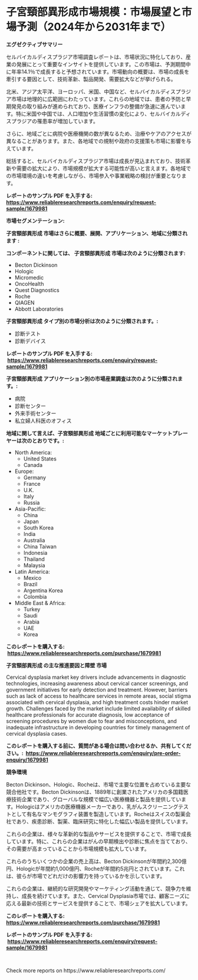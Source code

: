 <p><h1>子宮頸部異形成市場規模：市場展望と市場予測（2024年から2031年まで）</h1></p><p><strong>エグゼクティブサマリー</strong></p>
<p><p>セルバイカルディスプラジア市場調査レポートは、市場状況に特化しており、産業の発展にとって重要なインサイトを提供しています。この市場は、予測期間中に年率14.1％で成長すると予想されています。市場動向の概要は、市場の成長を牽引する要因として、技術革新、製品開発、需要拡大などが挙げられる。</p><p>北米、アジア太平洋、ヨーロッパ、米国、中国など、セルバイカルディスプラジア市場は地理的に広範囲にわたっています。これらの地域では、患者の予防と早期発見の取り組みが進められており、医療インフラの整備が急速に進んでいます。特に米国や中国では、人口増加や生活習慣の変化により、セルバイカルディスプラジアの罹患率が増加しています。</p><p>さらに、地域ごとに病院や医療機関の数が異なるため、治療やケアのアクセスが異なることがあります。また、各地域での規制や政府の支援策も市場に影響を与えています。</p><p>総括すると、セルバイカルディスプラジア市場は成長が見込まれており、技術革新や需要の拡大により、市場規模が拡大する可能性が高いと言えます。各地域での市場環境の違いを考慮しながら、市場参入や事業戦略の検討が重要となります。</p></p>
<p><strong>レポートのサンプル PDF を入手する: <a href="https://www.reliableresearchreports.com/enquiry/request-sample/1679981">https://www.reliableresearchreports.com/enquiry/request-sample/1679981</a></strong></p>
<p><strong>市場セグメンテーション:</strong></p>
<p><strong> 子宮頸部異形成 市場はさらに概要、展開、アプリケーション、地域に分類されます :</strong></p>
<p><strong>コンポーネントに関しては、 子宮頸部異形成 市場は次のように分類されます: &nbsp;</strong></p>
<p><ul><li>Becton Dickinson</li><li>Hologic</li><li>Micromedic</li><li>OncoHealth</li><li>Quest Diagnostics</li><li>Roche</li><li>QIAGEN</li><li>Abbott Laboratories</li></ul></p>
<p><strong> 子宮頸部異形成 タイプ別の市場分析は次のように分類されます。:</strong></p>
<p><ul><li>診断テスト</li><li>診断デバイス</li></ul></p>
<p><strong>レポートのサンプル PDF を入手する: &nbsp;<a href="https://www.reliableresearchreports.com/enquiry/request-sample/1679981">https://www.reliableresearchreports.com/enquiry/request-sample/1679981</a></strong></p>
<p><strong> 子宮頸部異形成 アプリケーション別の市場産業調査は次のように分類されます。:</strong></p>
<p><ul><li>病院</li><li>診断センター</li><li>外来手術センター</li><li>私立婦人科医のオフィス</li></ul></p>
<p><strong>地域に関して言えば、子宮頸部異形成 地域ごとに利用可能なマーケットプレーヤーは次のとおりです。:</strong></p>
<p><ul>
    <li>
        North America:
        <ul>
            <li>United States</li>
            <li>Canada</li>
        </ul>
    </li>
    <li>
        Europe:
        <ul>
            <li>Germany</li>
            <li>France</li>
            <li>U.K.</li>
            <li>Italy</li>
            <li>Russia</li>
        </ul>
    </li>
    <li>
        Asia-Pacific:
        <ul>
            <li>China</li>
            <li>Japan</li>
            <li>South Korea</li>
            <li>India</li>
            <li>Australia</li>
            <li>China Taiwan</li>
            <li>Indonesia</li>
            <li>Thailand</li>
            <li>Malaysia</li>
        </ul>
    </li>
    <li>
        Latin America:
        <ul>
            <li>Mexico</li>
            <li>Brazil</li>
            <li>Argentina Korea</li>
            <li>Colombia</li>
        </ul>
    </li>
    <li>
        Middle East & Africa:
        <ul>
            <li>Turkey</li>
            <li>Saudi</li>
            <li>Arabia</li>
            <li>UAE</li>
            <li>Korea</li>
        </ul>
    </li>
    </ul></p>
<p><strong>このレポートを購入する: &nbsp;<a href="https://www.reliableresearchreports.com/purchase/1679981">https://www.reliableresearchreports.com/purchase/1679981</a></strong></p>
<p><strong>子宮頸部異形成 の主な推進要因と障壁 市場</strong></p>
<p><p>Cervical dysplasia market key drivers include advancements in diagnostic technologies, increasing awareness about cervical cancer screenings, and government initiatives for early detection and treatment. However, barriers such as lack of access to healthcare services in remote areas, social stigma associated with cervical dysplasia, and high treatment costs hinder market growth. Challenges faced by the market include limited availability of skilled healthcare professionals for accurate diagnosis, low acceptance of screening procedures by women due to fear and misconceptions, and inadequate infrastructure in developing countries for timely management of cervical dysplasia cases.</p></p>
<p><strong>このレポートを購入する前に、質問がある場合は問い合わせるか、共有してください。:&nbsp; <a href="https://www.reliableresearchreports.com/enquiry/pre-order-enquiry/1679981">https://www.reliableresearchreports.com/enquiry/pre-order-enquiry/1679981</a></strong></p>
<p><strong>競争環境</strong></p>
<p><p>Becton Dickinson、Hologic、Rocheは、市場で主要な位置を占めている主要な競合他社です。Becton Dickinsonは、1889年に創業されたアメリカの多国籍医療技術企業であり、グローバルな規模で幅広い医療機器と製品を提供しています。Hologicはアメリカの医療機器メーカーであり、乳がんスクリーニングテストとして有名なマンモグラフィ装置を製造しています。Rocheはスイスの製薬会社であり、疾患診断、製薬、臨床研究に特化した幅広い製品を提供しています。</p><p>これらの企業は、様々な革新的な製品やサービスを提供することで、市場で成長しています。特に、これらの企業はがんの早期検出や診断に焦点を当てており、その需要が高まっていることから市場規模も拡大しています。</p><p>これらのうちいくつかの企業の売上高は、Becton Dickinsonが年間約2,300億円、Hologicが年間約1,000億円、Rocheが年間約5兆円とされています。これは、彼らが市場でどれだけの影響力を持っているかを示しています。</p><p>これらの企業は、継続的な研究開発やマーケティング活動を通じて、競争力を維持し、成長を続けています。また、Cervical Dysplasia市場では、顧客ニーズに応える最新の技術とサービスを提供することで、市場シェアを拡大しています。</p></p>
<p><strong>このレポートを購入する: &nbsp; <a href="https://www.reliableresearchreports.com/purchase/1679981">https://www.reliableresearchreports.com/purchase/1679981</a></strong></p>
<p><strong>レポートのサンプル PDF を入手する: &nbsp;<a href="https://www.reliableresearchreports.com/enquiry/request-sample/1679981">https://www.reliableresearchreports.com/enquiry/request-sample/1679981</a></strong><strong></strong></p>
<p>&nbsp;</p>
<p>Check more reports on https://www.reliableresearchreports.com/</p>